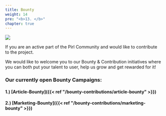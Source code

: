 ```yaml
---
title: Bounty
weight: 14
pre: "<b>13. </b>"
chapter: true
---
```


![](/images_headers/bounty.png)

 If you are an active part of the Pirl Community and would like to contribute to the project.


  We would like to welcome you to our Bounty & Contribution initiatives where you can both
 put your talent to user, help us grow and get rewarded for it!

### Our currently open Bounty Campaigns:

#### 1.) [Article-Bounty]({{< ref "/bounty-contributions/article-bounty" >}})
#### 2.) [Marketing-Bounty]({{< ref "/bounty-contributions/marketing-bounty" >}})
